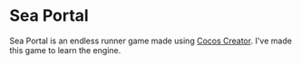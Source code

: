 # Sea Portal

Sea Portal is an endless runner game made using [Cocos Creator](https://www.cocos.com/en/creator).
I've made this game to learn the engine.
